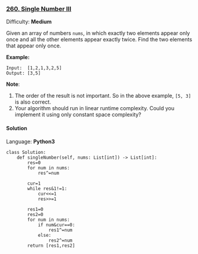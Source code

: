 ### [260\. Single Number III](https://leetcode.com/problems/single-number-iii/)

Difficulty: **Medium**


Given an array of numbers `nums`, in which exactly two elements appear only once and all the other elements appear exactly twice. Find the two elements that appear only once.

**Example:**

```
Input:  [1,2,1,3,2,5]
Output: [3,5]
```

**Note**:

1.  The order of the result is not important. So in the above example, `[5, 3]` is also correct.
2.  Your algorithm should run in linear runtime complexity. Could you implement it using only constant space complexity?


#### Solution

Language: **Python3**

```python3
class Solution:
    def singleNumber(self, nums: List[int]) -> List[int]:
        res=0
        for num in nums:
            res^=num
        
        cur=1
        while res&1!=1:
            cur<<=1
            res>>=1
        
        res1=0
        res2=0
        for num in nums:
            if num&cur==0:
                res1^=num
            else:
                res2^=num
        return [res1,res2]
    
    
```
